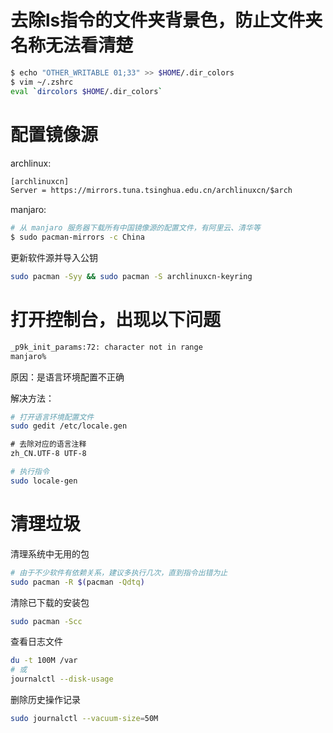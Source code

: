 # 去除ls指令的文件夹背景色，防止文件夹名称无法看清楚

```zsh
$ echo "OTHER_WRITABLE 01;33" >> $HOME/.dir_colors
$ vim ~/.zshrc
eval `dircolors $HOME/.dir_colors`
```

# 配置镜像源

archlinux:

```txt
[archlinuxcn]
Server = https://mirrors.tuna.tsinghua.edu.cn/archlinuxcn/$arch
```

manjaro:

```bash
# 从 manjaro 服务器下载所有中国镜像源的配置文件，有阿里云、清华等
$ sudo pacman-mirrors -c China
```

更新软件源并导入公钥

```zsh
sudo pacman -Syy && sudo pacman -S archlinuxcn-keyring
```

# 打开控制台，出现以下问题

```zsh
_p9k_init_params:72: character not in range
manjaro% 
```

 原因：是语言环境配置不正确

解决方法：

```zsh
# 打开语言环境配置文件
sudo gedit /etc/locale.gen
```

```txt
# 去除对应的语言注释
zh_CN.UTF-8 UTF-8
```

```zsh
# 执行指令
sudo locale-gen
``` 

# 清理垃圾

清理系统中无用的包

```zsh
# 由于不少软件有依赖关系，建议多执行几次，直到指令出错为止
sudo pacman -R $(pacman -Qdtq)
```

清除已下载的安装包

```zsh
sudo pacman -Scc
```

查看日志文件

```zsh
du -t 100M /var
# 或
journalctl --disk-usage
```

删除历史操作记录

```zsh
sudo journalctl --vacuum-size=50M
```

